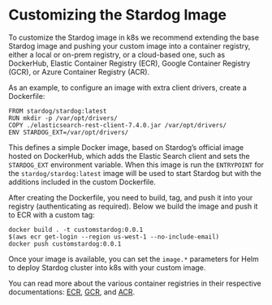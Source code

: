 # Customizing the Stardog Image

To customize the Stardog image in k8s we recommend extending the base Stardog image and pushing your custom image into a container registry, either a local or on-prem registry, or a cloud-based one, such as DockerHub, Elastic Container Registry \(ECR\), Google Container Registry \(GCR\), or Azure Container Registry \(ACR\).

As an example, to configure an image with extra client drivers, create a Dockerfile:

```text
FROM stardog/stardog:latest
RUN mkdir -p /var/opt/drivers/
COPY ./elasticsearch-rest-client-7.4.0.jar /var/opt/drivers/
ENV STARDOG_EXT=/var/opt/drivers/
```

This defines a simple Docker image, based on Stardog’s official image hosted on DockerHub, which adds the Elastic Search client and sets the `STARDOG_EXT` environment variable. When this image is run the `ENTRYPOINT` for the `stardog/stardog:latest` image will be used to start Stardog but with the additions included in the custom Dockerfile.

After creating the Dockerfile, you need to build, tag, and push it into your registry \(authenticating as required\). Below we build the image and push it to ECR with a custom tag:

```text
docker build . -t customstardog:0.0.1
$(aws ecr get-login --region us-west-1 --no-include-email)
docker push customstardog:0.0.1
```

Once your image is available, you can set the `image.*` parameters for Helm to deploy Stardog cluster into k8s with your custom image.

You can read more about the various container registries in their respective documentations: [ECR](https://docs.aws.amazon.com/AmazonECR/latest/userguide/images.html), [GCR](https://cloud.google.com/container-registry/docs/), and [ACR](https://docs.microsoft.com/en-us/azure/container-registry/).

